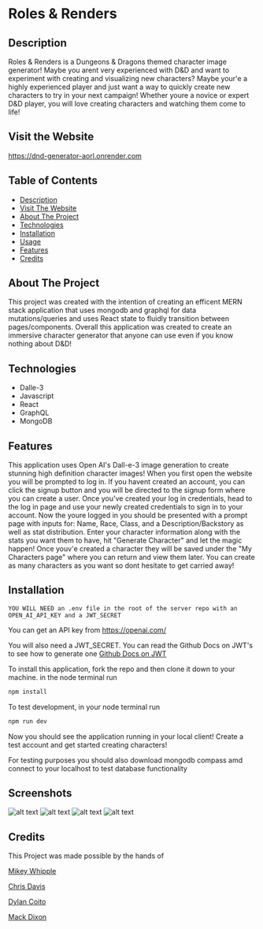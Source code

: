 # Roles & Renders

## Description 

Roles & Renders is a Dungeons & Dragons themed character image generator! Maybe you arent very experienced with D&D and want to experiment with creating and visualizing new characters? Maybe your'e a highly experienced player and just want a way to quickly create new characters to try in your next campaign! Whether youre a novice or expert D&D player, you will love creating characters and watching them come to life!

## Visit the Website

https://dnd-generator-aorl.onrender.com



## Table of Contents
- [Description](#description)
- [Visit The Website](#visit-the-website)
- [About The Project](#about-the-project)
- [Technologies](#technologies)
- [Installation](#installation)
- [Usage](#usage)
- [Features](#features)
- [Credits](#credits)

## About The Project

This project was created with the intention of creating an efficent MERN stack application that uses mongodb and graphql for data mutations/queries and uses React state to fluidly transition between pages/components. Overall this application was created to create an immersive character generator that anyone can use even if you know nothing about D&D!

## Technologies 

- Dalle-3
- Javascript
- React
- GraphQL
- MongoDB

## Features

This application uses Open AI's Dall-e-3 image generation to create stunning high definition character images! When you first open the website you will be prompted to log in. If you havent created an account, you can click the signup button and you will be directed to the signup form where you can create a user. Once you've created your log in credentials, head to the log in page and use your newly created credentials to sign in to your account. Now the youre logged in you should be presented with a prompt page with inputs for: Name, Race, Class, and a Description/Backstory as well as stat distribution. Enter your character information along with the stats you want them to have, hit "Generate Character" and let the magic happen! Once youv'e created a character they will be saved under the "My Characters page" where you can return and view them later. You can create as many characters as you want so dont hesitate to get carried away!

## Installation
```YOU WILL NEED an .env file in the root of the server repo with an OPEN_AI_API_KEY and a JWT_SECRET```

You can get an API key from https://openai.com/

You will also need a JWT_SECRET. You can read  the Github Docs on JWT's to see how to generate one [Github Docs on JWT](https://docs.github.com/en/apps/creating-github-apps/authenticating-with-a-github-app/generating-a-json-web-token-jwt-for-a-github-app)


To install this application, fork the repo and then clone it down to your machine. in the node terminal run
```bash
npm install
```
To test development, in your node terminal run 
```bash
npm run dev
```
Now you should see the application running in your local client! Create a test account and get started creating characters!

For testing purposes you should also download mongodb compass amd connect to your localhost to test database functionality

## Screenshots

![alt text](image-2.png)
![alt text](image.png) 
![alt text](image-3.png)
![alt text](image-1.png)

## Credits

This Project was made possible by the hands of 

[Mikey Whipple](https://github.com/EmpireAntz)

[Chris Davis](https://github.com/chriscodinghub)

[Dylan Coito](https://github.com/dylanmatthewcoito)

[Mack Dixon](https://github.com/techmack92)



